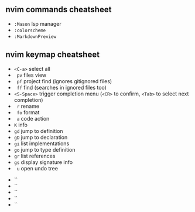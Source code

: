 ## nvim commands cheatsheet
- `:Mason` lsp manager
- `:colorscheme`
- `:MarkdownPreview`


## nvim keymap cheatsheet
- `<C-a>` select all 
- ` pv` files view
- ` pf` project find (ignores gitignored files)
- ` ff` find (searches in ignored files too)
- `<S-Space>` trigger completion menu (`<CR>` to confirm, `<Tab>` to select next completion)
- ` r` rename
- ` fo` format 
- ` a` code action 
- `K` info
- `gd` jump to definition
- `gD` jump to declaration
- `gi` list implementations 
- `go` jump to type definition
- `gr` list references 
- `gs` display signature info
- ` u` open undo tree 
<!-- - ` a` add to harpoon 
- ` e` toggle quick menu harpoon 
- ` 1`, ` 2`, ` 3`, ` 4` harpoon 1/2/3/4th file  -->
- `` 
- `` 
- `` 
- `` 
- `` 